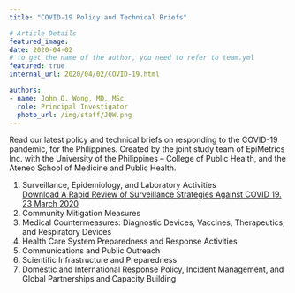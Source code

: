 ```yaml
---
title: "COVID-19 Policy and Technical Briefs"

# Article Details
featured_image: 
date: 2020-04-02
# to get the name of the author, you need to refer to team.yml 
featured: true
internal_url: 2020/04/02/COVID-19.html

authors:
- name: John Q. Wong, MD, MSc
  role: Principal Investigator
  photo_url: /img/staff/JQW.png
---
```


Read our latest policy and technical briefs on responding to the COVID-19 pandemic, for the Philippines.
Created by the joint study team of EpiMetrics Inc. with the University of the Philippines – College of Public Health, and the Ateneo School of Medicine and Public Health.

1.	Surveillance, Epidemiology, and Laboratory Activities<br>
<a href="https://github.com/Epimetrics-Inc/website/raw/master/assets/posts/2020-04-02-COVID19/C19V1I3.pdf">Download A Rapid Review of Surveillance Strategies Against COVID 19. 23 March 2020</a>
2. Community Mitigation Measures
3. Medical Countermeasures: Diagnostic Devices, Vaccines, Therapeutics, and
Respiratory Devices
4. Health Care System Preparedness and Response Activities
5. Communications and Public Outreach
6. Scientific Infrastructure and Preparedness
7. Domestic and International Response Policy, Incident Management, and Global
Partnerships and Capacity Building
